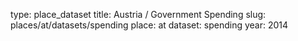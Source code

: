 type: place_dataset
title: Austria / Government Spending
slug: places/at/datasets/spending
place: at
dataset: spending
year: 2014

